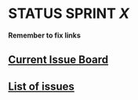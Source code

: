 # STATUS SPRINT _X_

__Remember to fix links__

## [Current Issue Board](https://gitlab.labranet.jamk.fi/open-project-framework/opf-virtual-company-v1/core/-/boards)
## [List of issues](https://gitlab.labranet.jamk.fi/open-project-framework/opf-virtual-company-v1/core/issues)